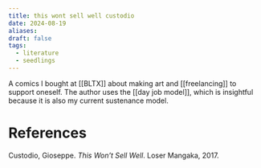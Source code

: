 ```yaml
---
title: this wont sell well custodio
date: 2024-08-19
aliases: 
draft: false
tags:
  - literature
  - seedlings
---
```

A comics I bought at [[BLTX]] about making art and [[freelancing]] to support oneself. The author uses the [[day job model]], which is insightful because it is also my current sustenance model.

# References

Custodio, Gioseppe. _This Won’t Sell Well_. Loser Mangaka, 2017.